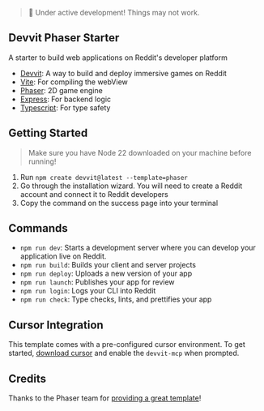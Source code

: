 > 🚨 Under active development! Things may not work.

## Devvit Phaser Starter

A starter to build web applications on Reddit's developer platform

- [Devvit](https://developers.reddit.com/): A way to build and deploy immersive games on Reddit
- [Vite](https://vite.dev/): For compiling the webView
- [Phaser](https://phaser.io/): 2D game engine
- [Express](https://expressjs.com/): For backend logic
- [Typescript](https://www.typescriptlang.org/): For type safety

## Getting Started

> Make sure you have Node 22 downloaded on your machine before running!

1. Run `npm create devvit@latest --template=phaser`
2. Go through the installation wizard. You will need to create a Reddit account and connect it to Reddit developers
3. Copy the command on the success page into your terminal

## Commands

- `npm run dev`: Starts a development server where you can develop your application live on Reddit.
- `npm run build`: Builds your client and server projects
- `npm run deploy`: Uploads a new version of your app
- `npm run launch`: Publishes your app for review
- `npm run login`: Logs your CLI into Reddit
- `npm run check`: Type checks, lints, and prettifies your app

## Cursor Integration

This template comes with a pre-configured cursor environment. To get started, [download cursor](https://www.cursor.com/downloads) and enable the `devvit-mcp` when prompted.

## Credits

Thanks to the Phaser team for [providing a great template](https://github.com/phaserjs/template-vite-ts)!
